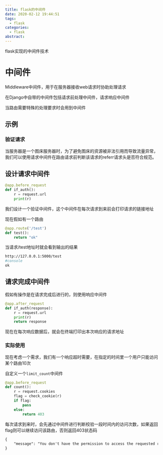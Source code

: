 ```yaml
---
title: flask的中间件
date: 2020-02-12 19:44:51
tags:
  - flask
categories:
  - flask
abstract:
---
```


flask实现的中间件技术

<!--more-->

# 中间件

Middleware中间件，用于在服务器接收web请求时协助处理请求

在Django中自带的中间件包括请求前处理中间件，请求响应中间件

当路由需要特殊的处理要求时会用到中间件

## 示例

### 验证请求

当服务器是一个图床服务器时，为了避免图床的资源被非法引用而导致流量异常，我们可以使用请求中间件在路由请求前判断该请求的referr请求头是否符合规范。

## 设计请求中间件

```python
@app.before_request
def if_auth():
    r = request.url
    print(r)
```

我们设计一个验证中间件，这个中间件在每次请求到来前会打印请求的链接地址

现在假如有一个路由

```python
@app.route('/test')
def test():
    return "ok"
```

当请求/test地址时就会看到输出的结果

```bash
http://127.0.0.1:5000/test
#console
ok
```

## 请求完成中间件

假如有操作是在请求完成后进行的，则使用响应中间件

```python
@app.after_request
def if_auth(response):
    r = request.url
    print(r)
    return response
```

现在在每次响应数据后，就会在终端打印出本次响应的请求地址

### 实际使用

现在考虑一个需求，我们有一个响应超时需要，在指定的时间里一个用户只能访问某个路由10次

自定义一个`limit_count`中间件

```python
@app.before_request
def count():
    r = request.cookies
    flag = check_cookie(r)
    if flag:
        pass
    else:
        return 403
```

每次请求到来时，会先通过中间件进行判断校验一段时间内的访问次数，如果返回flag则可以继续访问该路由，否则返回403状态码

```html
{
    "message": "You don't have the permission to access the requested resource. It is either read-protected or not readable by the server."
}
```

